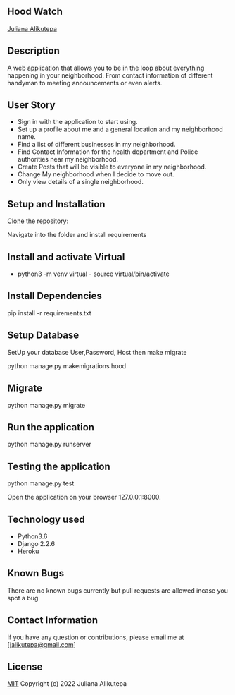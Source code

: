 ## Hood Watch
[Juliana Alikutepa](https://github.com/Alikutepa)

## Description
A web application that allows you to be in the loop about everything happening in your neighborhood. From contact information of different handyman to meeting announcements or even alerts.

## User Story
* Sign in with the application to start using.
* Set up a profile about me and a general location and my neighborhood name.
* Find a list of different businesses in my neighborhood.
* Find Contact Information for the health department and Police authorities near my neighborhood.
* Create Posts that will be visible to everyone in my neighborhood.
* Change My neighborhood when I decide to move out.
* Only view details of a single neighborhood.
## Setup and Installation


[Clone](https://github.com/Alikutepa/neighborhood.git) the repository:

Navigate into the folder and install requirements  


## Install and activate Virtual
- python3 -m venv virtual - source virtual/bin/activate  

## Install Dependencies
pip install -r requirements.txt 

## Setup Database
SetUp your database User,Password, Host then make migrate

python manage.py makemigrations hood
## Migrate

python manage.py migrate 

## Run the application
python manage.py runserver 

## Testing the application
python manage.py test 

Open the application on your browser 127.0.0.1:8000.

## Technology used
* Python3.6
* Django 2.2.6
* Heroku

## Known Bugs
There are no known bugs currently but pull requests are allowed incase you spot a bug
## Contact Information
If you have any question or contributions, please email me at [jalikutepa@gmail.com]

## License
[MIT](LICENSE)
Copyright (c) 2022 Juliana Alikutepa